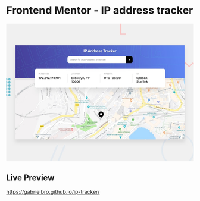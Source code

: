 # Frontend Mentor - IP address tracker

![Design preview for the IP address tracker coding challenge](./design/desktop-preview.jpg)

## Live Preview 

 https://gabrieibro.github.io/ip-tracker/